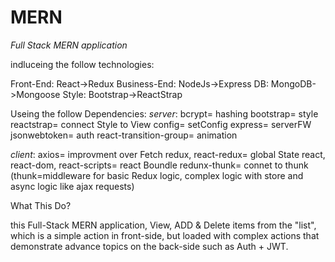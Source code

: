 # MERN #
 *Full Stack MERN application*
 
indluceing the follow technologies:


Front-End: React->Redux
Business-End: NodeJs->Express
DB: MongoDB->Mongoose
Style: Bootstrap->ReactStrap


Useing the follow Dependencies:
*server*:
bcrypt= hashing
bootstrap= style
reactstrap= connect Style to View
config= setConfig
express= serverFW
jsonwebtoken= auth
react-transition-group= animation


*client*:
axios= improvment over Fetch
redux, react-redux= global State
react, react-dom, react-scripts= react Boundle
redunx-thunk= connet to thunk
(thunk=middleware for basic Redux logic, complex logic with store and async logic like ajax requests)



What This Do?


this Full-Stack MERN application,
View, ADD & Delete items from the "list", 
which is a simple action in front-side, 
but loaded with complex actions that demonstrate advance topics on the back-side such as Auth + JWT.
